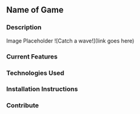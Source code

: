 ## Name of Game

### Description

Image Placeholder
![Catch a wave!](link goes here)

### Current Features

### Technologies Used

### Installation Instructions

### Contribute
